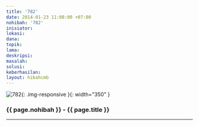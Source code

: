 ```yaml
---
title: '782'
date: 2014-01-23 11:08:00 +07:00
nohibah: '782'
inisiator:
lokasi:
dana:
topik:
lama:
deskripsi:
masalah:
solusi:
keberhasilan:
layout: hibahcmb
---
```


![782](/static/img/hibahcmb/782.png){: .img-responsive }{: width="350" }

### {{ page.nohibah }} - {{ page.title }}

---
